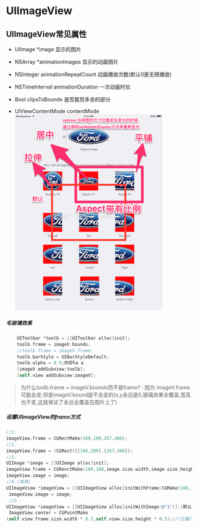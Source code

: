 # UIImageView
## UIImageView常见属性
* UIImage *image 显示的图片
* NSArray *animationImages 显示的动画图片
* NSInteger animationRepeatCount 动画播放次数(默认0是无限播放)
* NSTimeInterval animationDuration 一次动画时长
* Bool clipsToBounds 是否裁剪多余的部分

* UIViewContentMode contentMode
![](/1226/images/96A67D4A-10A8-491A-A02C-DD82441E5B18.png)

##### 毛玻璃效果
```objectivec
    UIToolbar *toolb = [[UIToolbar alloc]init];
    toolb.frame = imageV.bounds;
    //toolb.frame = imageV.frame;
    toolb.barStyle = UIBarStyleDefault;
    toolb.alpha = 0.9;你好ha a
    [imageV addSubview:toolb];
    [self.view addSubview:imageV];
```

> 为什么toolb.frame = imageV.bounds而不是frame? :
> 因为 imageV.frame可能会变,但是imageV.bound是不会变的(x,y永远是0,玻璃效果全覆盖,宽高也不变,这就保证了永远全覆盖在图片上了)

##### 设置UIImageView的frame方式
```objectivec
//1.
imageView.frame = CGRectMake(100,100,267,400);
//2.
imageView.frame = (CGRect){{100,100},{267,400}};
//3.
UIImage *image = [[UIImage alloc]init];
imageView.frame = CGRenctMake(100,100,image.size.width,image.size.height);
imageView.image = image;
//4.(常用)
UIImageView *imageView = [[UIImageView alloc]initWithFrame:CGMake(100,100,267,400)];
 imageView.image = image;
 //5
UIImageView *imageView = [[UIImageView alloc]initWithImage:@"1")];(默认有尺寸,尺寸就是图片的尺寸)
 ImageView.center = CGPointMake
(self.view.frame.size.width * 0.5,self.view.size.height * 0.5);//(位置)
```


